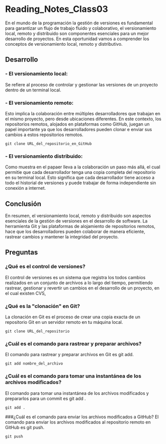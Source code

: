 # Reading_Notes_Class03

En el mundo de la programación la gestión de versiones es fundamental para garantizar un flujo de trabajo fluido y colaborativo, el versionamiento local, remoto y distribuido son componentes esenciales para un mejor desarrollo de proyectos.
En esta oportunidad vamos a comprender los conceptos de versionamiento local, remoto y distributivo.
## Desarrollo
### - El versionamiento local:
 Se refiere al proceso de controlar y gestionar las versiones de un proyecto dentro de un terminal local. 
### - El versionamiento remoto:
 Esto implica la colaboración entre múltiples desarrolladores que trabajan en el mismo proyecto, pero desde ubicaciones diferentes. En este contexto, los repositorios remotos, alojados en plataformas como GitHub, juegan un papel importante ya que los desarrolladores pueden clonar e  enviar sus cambios a estos repositorios remotos.
```
git clone URL_del_repositorio_en_GitHub
```

### - El versionamiento distribuido:
 Como muestra en el papaer lleva a la colaboración un paso más allá, el cual permitie que cada desarrollador tenga una copia completa del repositorio en su terminal local. Esto significa que cada desarrollador tiene acceso a todo el historial de versiones y puede trabajar de forma independiente sin conexión a internet.

## Conclusión
 En resumen, el versionamiento local, remoto y distribuido son aspectos esenciales de la gestión de versiones en el desarrollo de software. La herramienta Git y las plataformas de alojamiento de repositorios remotos, hace que los desarrolladores pueden colaborar de manera eficiente, rastrear cambios y mantener la integridad del proyecto.

## Preguntas

### ¿Qué es el control de versiones?
 El control de versiones es un sistema que registra los todos cambios realizados en un conjunto de archivos a lo largo del tiempo, permitiendo rastrear, gestionar y revertir un cambios en el desarrollo de un proyecto, en el cual existen CVS, 

### ¿Qué es la "clonación" en Git?
 La clonación en Git es el proceso de crear una copia exacta de un repositorio Git en un servidor remoto en tu máquina local.
```
git clone URL_del_repositorio
```
### ¿Cuál es el comando para rastrear y preparar archivos?
 El comando para rastrear y preparar archivos en Git es git add.
```
git add nombre_del_archivo
```
### ¿Cuál es el comando para tomar una instantánea de los archivos modificados?
 El comando para tomar una instantánea de los archivos modificados y prepararlos para un commit es git add .
```
git add .
```
###¿Cuál es el comando para enviar los archivos modificados a GitHub?
 El comando para enviar los archivos modificados al repositorio remoto en GitHub es git push.
```
git push
```
